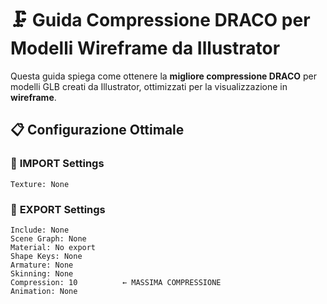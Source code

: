# 🗜️ Guida Compressione DRACO per Modelli Wireframe da Illustrator

Questa guida spiega come ottenere la **migliore compressione DRACO** per modelli GLB creati da Illustrator, ottimizzati per la visualizzazione in **wireframe**.

## 📋 Configurazione Ottimale

### 🔽 **IMPORT Settings**
```
Texture: None
```

### 🔼 **EXPORT Settings**
```
Include: None
Scene Graph: None
Material: No export
Shape Keys: None
Armature: None
Skinning: None
Compression: 10          ← MASSIMA COMPRESSIONE
Animation: None
```
